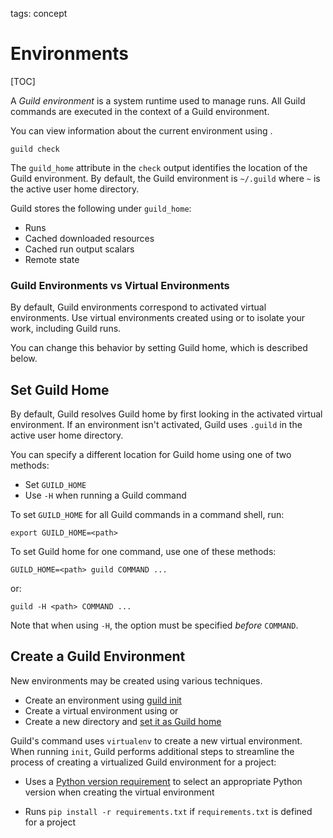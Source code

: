 tags: concept

# Environments

[TOC]

A *Guild environment* is a system runtime used to manage runs. All
Guild commands are executed in the context of a Guild environment.

You can view information about the current environment using
[](cmd:check).

``` command
guild check
```

The `guild_home` attribute in the `check` output identifies the
location of the Guild environment. By default, the Guild environment
is `~/.guild` where `~` is the active user home directory.

Guild stores the following under `guild_home`:

- Runs
- Cached downloaded resources
- Cached run output scalars
- Remote state

### Guild Environments vs Virtual Environments

By default, Guild environments correspond to activated virtual
environments. Use virtual environments created using [](ref:conda) or
[](ref:virtualenv) to isolate your work, including Guild runs.

You can change this behavior by setting Guild home, which is described
below.

## Set Guild Home

By default, Guild resolves Guild home by first looking in the
activated virtual environment. If an environment isn't activated,
Guild uses `.guild` in the active user home directory.

You can specify a different location for Guild home using one of two
methods:

- Set `GUILD_HOME`
- Use `-H` when running a Guild command

To set `GUILD_HOME` for all Guild commands in a command shell, run:

```
export GUILD_HOME=<path>
```

To set Guild home for one command, use one of these methods:

```
GUILD_HOME=<path> guild COMMAND ...
```

or:

```
guild -H <path> COMMAND ...
```

Note that when using `-H`, the option must be specified *before*
`COMMAND`.

## Create a Guild Environment

New environments may be created using various techniques.

- Create an environment using [guild init](cmd:init)
- Create a virtual environment using [](ref:virtualenv) or
  [](ref:conda)
- Create a new directory and [set it as Guild home](#set-guild-home)

Guild's [](cmd:init) command uses `virtualenv` to create a new virtual
environment. When running `init`, Guild performs additional steps to
streamline the process of creating a virtualized Guild environment for
a project:

- Uses a [Python version
  requirement](/commands/init.md#required-python-version) to select an
  appropriate Python version when creating the virtual environment

- Runs `pip install -r requirements.txt` if `requirements.txt` is
  defined for a project

